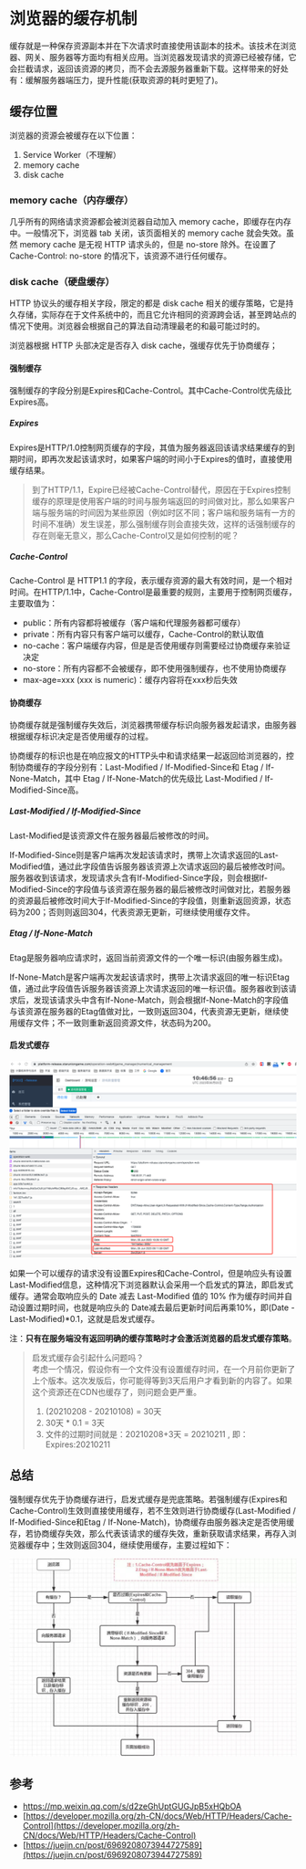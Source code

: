 # 浏览器的缓存机制

缓存就是一种保存资源副本并在下次请求时直接使用该副本的技术。该技术在浏览器、网关、服务器等方面均有相关应用。当浏览器发现请求的资源已经被存储，它会拦截请求，返回该资源的拷贝，而不会去源服务器重新下载。这样带来的好处有：缓解服务器端压力，提升性能(获取资源的耗时更短了)。

## 缓存位置

浏览器的资源会被缓存在以下位置：

1. Service Worker（不理解）
2. memory cache
3. disk cache

### memory cache（内存缓存）

几乎所有的网络请求资源都会被浏览器自动加入 memory cache，即缓存在内存中。一般情况下，浏览器 tab 关闭，该页面相关的 memory cache 就会失效。虽然 memory cache 是无视 HTTP 请求头的，但是 no-store 除外。在设置了 Cache-Control: no-store 的情况下，该资源不进行任何缓存。

### disk cache（硬盘缓存）

HTTP 协议头的缓存相关字段，限定的都是 disk cache 相关的缓存策略，它是持久存储，实际存在于文件系统中的，而且它允许相同的资源跨会话，甚至跨站点的情况下使用。浏览器会根据自己的算法自动清理最老的和最可能过时的。

浏览器根据 HTTP 头部决定是否存入 disk cache，强缓存优先于协商缓存；

#### 强制缓存

强制缓存的字段分别是Expires和Cache-Control。其中Cache-Control优先级比Expires高。

##### Expires

Expires是HTTP/1.0控制网页缓存的字段，其值为服务器返回该请求结果缓存的到期时间，即再次发起该请求时，如果客户端的时间小于Expires的值时，直接使用缓存结果。

>到了HTTP/1.1，Expire已经被Cache-Control替代，原因在于Expires控制缓存的原理是使用客户端的时间与服务端返回的时间做对比，那么如果客户端与服务端的时间因为某些原因（例如时区不同；客户端和服务端有一方的时间不准确）发生误差，那么强制缓存则会直接失效，这样的话强制缓存的存在则毫无意义，那么Cache-Control又是如何控制的呢？

##### Cache-Control

Cache-Control 是 HTTP1.1 的字段，表示缓存资源的最大有效时间，是一个相对时间。在HTTP/1.1中，Cache-Control是最重要的规则，主要用于控制网页缓存，主要取值为：  

* public：所有内容都将被缓存（客户端和代理服务器都可缓存）
* private：所有内容只有客户端可以缓存，Cache-Control的默认取值
* no-cache：客户端缓存内容，但是是否使用缓存则需要经过协商缓存来验证决定
* no-store：所有内容都不会被缓存，即不使用强制缓存，也不使用协商缓存
* max-age=xxx (xxx is numeric)：缓存内容将在xxx秒后失效

#### 协商缓存

协商缓存就是强制缓存失效后，浏览器携带缓存标识向服务器发起请求，由服务器根据缓存标识决定是否使用缓存的过程。

协商缓存的标识也是在响应报文的HTTP头中和请求结果一起返回给浏览器的，控制协商缓存的字段分别有：Last-Modified / If-Modified-Since和 Etag / If-None-Match，其中 Etag / If-None-Match的优先级比 Last-Modified / If-Modified-Since高。

##### Last-Modified / If-Modified-Since

Last-Modified是该资源文件在服务器最后被修改的时间。

If-Modified-Since则是客户端再次发起该请求时，携带上次请求返回的Last-Modified值，通过此字段值告诉服务器该资源上次请求返回的最后被修改时间。服务器收到该请求，发现请求头含有If-Modified-Since字段，则会根据If-Modified-Since的字段值与该资源在服务器的最后被修改时间做对比，若服务器的资源最后被修改时间大于If-Modified-Since的字段值，则重新返回资源，状态码为200；否则则返回304，代表资源无更新，可继续使用缓存文件。

##### Etag / If-None-Match

Etag是服务器响应请求时，返回当前资源文件的一个唯一标识(由服务器生成)。

If-None-Match是客户端再次发起该请求时，携带上次请求返回的唯一标识Etag值，通过此字段值告诉服务器该资源上次请求返回的唯一标识值。服务器收到该请求后，发现该请求头中含有If-None-Match，则会根据If-None-Match的字段值与该资源在服务器的Etag值做对比，一致则返回304，代表资源无更新，继续使用缓存文件；不一致则重新返回资源文件，状态码为200。

#### 启发式缓存

![](./启发式缓存.png)

如果一个可以缓存的请求没有设置Expires和Cache-Control，但是响应头有设置Last-Modified信息，这种情况下浏览器默认会采用一个启发式的算法，即启发式缓存。通常会取响应头的 Date 减去 Last-Modified 值的 10% 作为缓存时间并自动设置过期时间，也就是响应头的 Date减去最后更新时间后再乘10%，即(Date - Last-Modified)*0.1，这就是启发式缓存。

注：**只有在服务端没有返回明确的缓存策略时才会激活浏览器的启发式缓存策略**。

> 启发式缓存会引起什么问题吗？  
> 考虑一个情况，假设你有一个文件没有设置缓存时间，在一个月前你更新了上个版本。这次发版后，你可能得等到3天后用户才看到新的内容了。如果这个资源还在CDN也缓存了，则问题会更严重。  
> 1. (20210208 - 20210108) = 30天  
> 2. 30天 * 0.1 = 3天  
> 3. 文件的过期时间就是：20210208+3天 = 20210211  , 即：Expires:20210211

## 总结

强制缓存优先于协商缓存进行，启发式缓存是兜底策略。若强制缓存(Expires和Cache-Control)生效则直接使用缓存，若不生效则进行协商缓存(Last-Modified / If-Modified-Since和Etag / If-None-Match)，协商缓存由服务器决定是否使用缓存，若协商缓存失效，那么代表该请求的缓存失效，重新获取请求结果，再存入浏览器缓存中；生效则返回304，继续使用缓存，主要过程如下：

![](./1.jpg)


## 参考

* [https://mp.weixin.qq.com/s/d2zeGhUptGUGJpB5xHQbOA  
](https://mp.weixin.qq.com/s/d2zeGhUptGUGJpB5xHQbOA  
)
* [https://developer.mozilla.org/zh-CN/docs/Web/HTTP/Headers/Cache-Control](https://developer.mozilla.org/zh-CN/docs/Web/HTTP/Headers/Cache-Control)
* [https://juejin.cn/post/6969208073944727589](https://juejin.cn/post/6969208073944727589)
